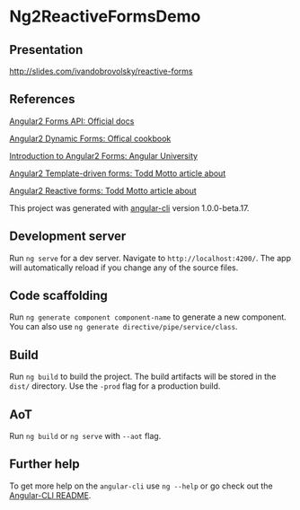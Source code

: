# Ng2ReactiveFormsDemo

## Presentation
http://slides.com/ivandobrovolsky/reactive-forms

## References


[Angular2 Forms API: Official docs](https://angular.io/docs/ts/latest/guide/forms.html)

[Angular2 Dynamic Forms: Offical cookbook](https://angular.io/docs/ts/latest/cookbook/dynamic-form.html)

[Introduction to Angular2 Forms: Angular University](http://blog.angular-university.io/introduction-to-angular-2-forms-template-driven-vs-model-driven/)

[Angular2 Template-driven forms: Todd Motto article about](https://toddmotto.com/angular-2-forms-template-driven)

[Angular2 Reactive forms: Todd Motto article about](https://toddmotto.com/angular-2-forms-reactive)


This project was generated with [angular-cli](https://github.com/angular/angular-cli) version 1.0.0-beta.17.

## Development server
Run `ng serve` for a dev server. Navigate to `http://localhost:4200/`. The app will automatically reload if you change any of the source files.

## Code scaffolding

Run `ng generate component component-name` to generate a new component. You can also use `ng generate directive/pipe/service/class`.

## Build

Run `ng build` to build the project. The build artifacts will be stored in the `dist/` directory. Use the `-prod` flag for a production build.

## AoT

Run `ng build` or `ng serve` with `--aot` flag.

## Further help

To get more help on the `angular-cli` use `ng --help` or go check out the [Angular-CLI README](https://github.com/angular/angular-cli/blob/master/README.md).
